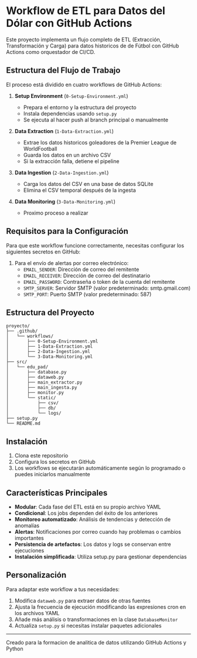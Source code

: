 
# Workflow de ETL para Datos del Dólar con GitHub Actions

Este proyecto implementa un flujo completo de ETL (Extracción, Transformación y Carga) para datos historicos de de Fútbol con GitHub Actions como orquestador de CI/CD.

## Estructura del Flujo de Trabajo

El proceso está dividido en cuatro workflows de GitHub Actions:

1. **Setup Environment** (`0-Setup-Environment.yml`)
   - Prepara el entorno y la estructura del proyecto
   - Instala dependencias usando `setup.py`
   - Se ejecuta al hacer push al branch principal o manualmente

2. **Data Extraction** (`1-Data-Extraction.yml`)
   - Extrae los datos historicos goleadores de la Premier League de WorldFootball
   - Guarda los datos en un archivo CSV
   - Si la extracción falla, detiene el pipeline

3. **Data Ingestion** (`2-Data-Ingestion.yml`)
   - Carga los datos del CSV en una base de datos SQLite
   - Elimina el CSV temporal después de la ingesta
   

4. **Data Monitoring** (`3-Data-Monitoring.yml`)
   - Proximo proceso a realizar
   

## Requisitos para la Configuración

Para que este workflow funcione correctamente, necesitas configurar los siguientes secretos en GitHub:

1. Para el envío de alertas por correo electrónico:
   - `EMAIL_SENDER`: Dirección de correo del remitente
   - `EMAIL_RECEIVER`: Dirección de correo del destinatario
   - `EMAIL_PASSWORD`: Contraseña o token de la cuenta del remitente
   - `SMTP_SERVER`: Servidor SMTP (valor predeterminado: smtp.gmail.com)
   - `SMTP_PORT`: Puerto SMTP (valor predeterminado: 587)

## Estructura del Proyecto

```
proyecto/
├── .github/
│   └── workflows/
│       ├── 0-Setup-Environment.yml
│       ├── 1-Data-Extraction.yml
│       ├── 2-Data-Ingestion.yml
│       └── 3-Data-Monitoring.yml
├── src/
│   └── edu_pad/
│       ├── database.py
│       ├── dataweb.py
│       ├── main_extractor.py
│       ├── main_ingesta.py
│       ├── monitor.py
│       └── static/
│           ├── csv/
│           ├── db/
│           └── logs/
├── setup.py
└── README.md
```

## Instalación

1. Clona este repositorio
2. Configura los secretos en GitHub
3. Los workflows se ejecutarán automáticamente según lo programado o puedes iniciarlos manualmente

## Características Principales

- **Modular**: Cada fase del ETL está en su propio archivo YAML
- **Condicional**: Los jobs dependen del éxito de los anteriores
- **Monitoreo automatizado**: Análisis de tendencias y detección de anomalías
- **Alertas**: Notificaciones por correo cuando hay problemas o cambios importantes
- **Persistencia de artefactos**: Los datos y logs se conservan entre ejecuciones
- **Instalación simplificada**: Utiliza setup.py para gestionar dependencias

## Personalización

Para adaptar este workflow a tus necesidades:

1. Modifica `dataweb.py` para extraer datos de otras fuentes
2. Ajusta la frecuencia de ejecución modificando las expresiones cron en los archivos YAML
3. Añade más análisis o transformaciones en la clase `DatabaseMonitor`
4. Actualiza `setup.py` si necesitas instalar paquetes adicionales

---

Creado para la formacion de analitica de datos utilizando GitHub Actions y Python
